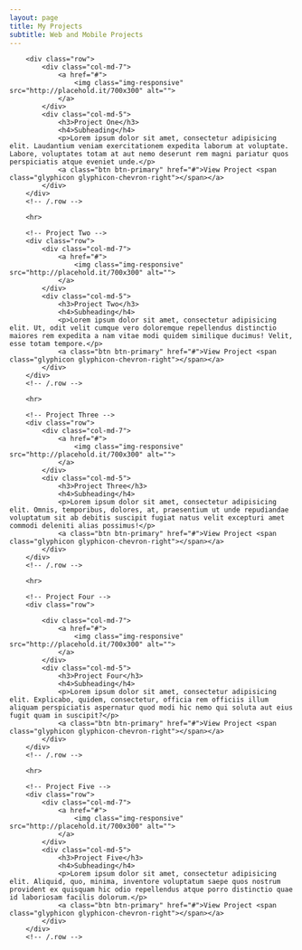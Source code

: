 ```yaml
---
layout: page
title: My Projects
subtitle: Web and Mobile Projects
---
```

<!-- Project One -->
        <div class="row">
            <div class="col-md-7">
                <a href="#">
                    <img class="img-responsive" src="http://placehold.it/700x300" alt="">
                </a>
            </div>
            <div class="col-md-5">
                <h3>Project One</h3>
                <h4>Subheading</h4>
                <p>Lorem ipsum dolor sit amet, consectetur adipisicing elit. Laudantium veniam exercitationem expedita laborum at voluptate. Labore, voluptates totam at aut nemo deserunt rem magni pariatur quos perspiciatis atque eveniet unde.</p>
                <a class="btn btn-primary" href="#">View Project <span class="glyphicon glyphicon-chevron-right"></span></a>
            </div>
        </div>
        <!-- /.row -->

        <hr>

        <!-- Project Two -->
        <div class="row">
            <div class="col-md-7">
                <a href="#">
                    <img class="img-responsive" src="http://placehold.it/700x300" alt="">
                </a>
            </div>
            <div class="col-md-5">
                <h3>Project Two</h3>
                <h4>Subheading</h4>
                <p>Lorem ipsum dolor sit amet, consectetur adipisicing elit. Ut, odit velit cumque vero doloremque repellendus distinctio maiores rem expedita a nam vitae modi quidem similique ducimus! Velit, esse totam tempore.</p>
                <a class="btn btn-primary" href="#">View Project <span class="glyphicon glyphicon-chevron-right"></span></a>
            </div>
        </div>
        <!-- /.row -->

        <hr>

        <!-- Project Three -->
        <div class="row">
            <div class="col-md-7">
                <a href="#">
                    <img class="img-responsive" src="http://placehold.it/700x300" alt="">
                </a>
            </div>
            <div class="col-md-5">
                <h3>Project Three</h3>
                <h4>Subheading</h4>
                <p>Lorem ipsum dolor sit amet, consectetur adipisicing elit. Omnis, temporibus, dolores, at, praesentium ut unde repudiandae voluptatum sit ab debitis suscipit fugiat natus velit excepturi amet commodi deleniti alias possimus!</p>
                <a class="btn btn-primary" href="#">View Project <span class="glyphicon glyphicon-chevron-right"></span></a>
            </div>
        </div>
        <!-- /.row -->

        <hr>

        <!-- Project Four -->
        <div class="row">

            <div class="col-md-7">
                <a href="#">
                    <img class="img-responsive" src="http://placehold.it/700x300" alt="">
                </a>
            </div>
            <div class="col-md-5">
                <h3>Project Four</h3>
                <h4>Subheading</h4>
                <p>Lorem ipsum dolor sit amet, consectetur adipisicing elit. Explicabo, quidem, consectetur, officia rem officiis illum aliquam perspiciatis aspernatur quod modi hic nemo qui soluta aut eius fugit quam in suscipit?</p>
                <a class="btn btn-primary" href="#">View Project <span class="glyphicon glyphicon-chevron-right"></span></a>
            </div>
        </div>
        <!-- /.row -->

        <hr>

        <!-- Project Five -->
        <div class="row">
            <div class="col-md-7">
                <a href="#">
                    <img class="img-responsive" src="http://placehold.it/700x300" alt="">
                </a>
            </div>
            <div class="col-md-5">
                <h3>Project Five</h3>
                <h4>Subheading</h4>
                <p>Lorem ipsum dolor sit amet, consectetur adipisicing elit. Aliquid, quo, minima, inventore voluptatum saepe quos nostrum provident ex quisquam hic odio repellendus atque porro distinctio quae id laboriosam facilis dolorum.</p>
                <a class="btn btn-primary" href="#">View Project <span class="glyphicon glyphicon-chevron-right"></span></a>
            </div>
        </div>
        <!-- /.row -->